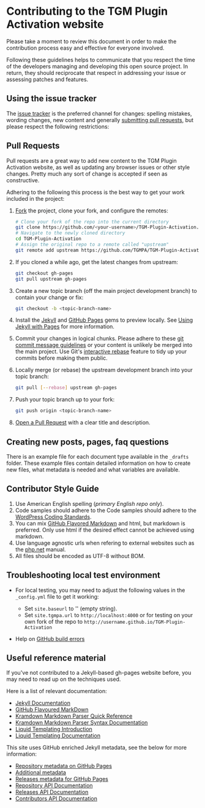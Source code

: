 # Contributing to the TGM Plugin Activation website

Please take a moment to review this document in order to make the contribution process easy and
effective for everyone involved.

Following these guidelines helps to communicate that you respect the time of the developers managing
and developing this open source project. In return, they should reciprocate that respect in addressing
your issue or assessing patches and features.


## Using the issue tracker

The [issue tracker](https://github.com/TGMPA/TGM-Plugin-Activation/issues) is the preferred channel
for changes: spelling mistakes, wording changes, new content and generally [submitting pull requests](#pull-requests),
but please respect the following restrictions:


<a name="pull-requests"></a>
## Pull Requests

Pull requests are a great way to add new content to the TGM Plugin Activation website, as well as updating
any browser issues or other style changes. Pretty much any sort of change is accepted if seen as constructive.

Adhering to the following this process is the best way to get your work included in the project:

1. [Fork](http://help.github.com/fork-a-repo/) the project, clone your fork, and configure the remotes:

   ```bash
   # Clone your fork of the repo into the current directory
   git clone https://github.com/<your-username>/TGM-Plugin-Activation.git
   # Navigate to the newly cloned directory
   cd TGM-Plugin-Activation
   # Assign the original repo to a remote called "upstream"
   git remote add upstream https://github.com/TGMPA/TGM-Plugin-Activation.git
   ```

2. If you cloned a while ago, get the latest changes from upstream:

   ```bash
   git checkout gh-pages
   git pull upstream gh-pages
   ```

3. Create a new topic branch (off the main project development branch) to contain your change or fix:

   ```bash
   git checkout -b <topic-branch-name>
   ```

4. Install the [Jekyll](https://github.com/jekyll/jekyll/) and [GitHub Pages](https://github.com/github/pages-gem)
   gems to preview locally.
   See [Using Jekyll with Pages](https://help.github.com/articles/using-jekyll-with-pages) for more information.

5. Commit your changes in logical chunks. Please adhere to these [git commit
   message guidelines](http://tbaggery.com/2008/04/19/a-note-about-git-commit-messages.html)
   or your content is unlikely be merged into the main project. Use Git's
   [interactive rebase](https://help.github.com/articles/interactive-rebase)
   feature to tidy up your commits before making them public.

6. Locally merge (or rebase) the upstream development branch into your topic branch:

   ```bash
   git pull [--rebase] upstream gh-pages
   ```

7. Push your topic branch up to your fork:

   ```bash
   git push origin <topic-branch-name>
   ```

8. [Open a Pull Request](https://help.github.com/articles/using-pull-requests/)
    with a clear title and description.


## Creating new posts, pages, faq questions

There is an example file for each document type available in the `_drafts` folder. These example
files contain detailed information on how to create new files, what metadata is needed and what
variables are available.


## Contributor Style Guide

1. Use American English spelling (*primary English repo only*).
2. Code samples should adhere to the Code samples should adhere to the
   [WordPress Coding Standards](https://github.com/WordPress-Coding-Standards/WordPress-Coding-Standards/).
3. You can mix [GitHub Flavored Markdown](http://github.github.com/github-flavored-markdown/) and html,
   but markdown is preferred. Only use html if the desired effect cannot be achieved using markdown.
4. Use language agnostic urls when refering to external websites such as the
   [php.net](http://php.net/urlhowto.php) manual.
5. All files should be encoded as UTF-8 without BOM.


## Troubleshooting local test environment

* For local testing, you may need to adjust the following values in the `_config.yml` file to get it working:
   - Set `site.baseurl` to '' (empty string).
   - Set `site.tgmpa.url` to `http://localhost:4000` or for testing on your own fork of the repo
     to `http://username.github.io/TGM-Plugin-Activation`

* Help on [GitHub build errors](https://help.github.com/articles/troubleshooting-github-pages-build-failures)


## Useful reference material

If you've not contributed to a Jekyll-based gh-pages website before, you may need to read up on the techniques used.

Here is a list of relevant documentation:

* [Jekyll Documentation](http://jekyllrb.com/docs/)
* [GitHub Flavoured MarkDown](https://guides.github.com/features/mastering-markdown/)
* [Kramdown Markdown Parser Quick Reference](http://kramdown.gettalong.org/quickref.html)
* [Kramdown Markdown Parser Syntax Documentation](http://kramdown.gettalong.org/syntax.html)
* [Liquid Templating Introduction](https://github.com/Shopify/liquid/wiki/Liquid-for-Designers)
* [Liquid Templating Documentation](https://docs.shopify.com/themes/liquid-documentation/)


This site uses GitHub enriched Jekyll metadata, see the below for more information:

* [Repository metadata on GitHub Pages](https://help.github.com/articles/repository-metadata-on-github-pages/)
* [Additional metadata](https://github.com/blog/1833-github-pages-3)
* [Releases metadata for GitHub Pages](https://github.com/blog/1996-releases-metadata-for-github-pages)
* [Repository API Documentation](https://developer.github.com/v3/repos/)
* [Releases API Documentation](https://developer.github.com/v3/repos/releases/)
* [Contributors API Documentation](https://developer.github.com/v3/repos/#list-contributors)